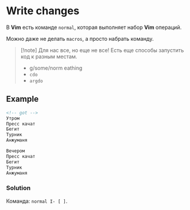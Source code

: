 # Write changes

В **Vim** есть команде `normal`, которая выполняет набор **Vim** операций.

Можно даже не делать `macros`, а просто набрать команду.

> [!note] Для нас все, но еще не все!
> Есть еще способы запустить код к разным местам.
>
> - g/some/norm eathing
> - `cdo`
> - `argdo`

## Example

```markdown
<!-- got -->
Утром
Пресс качат 
Бегит 
Турник 
Анжуманя

Вечером
Пресс качат 
Бегит 
Турник 
Анжуманя
```

### Solution

Команда: `normal I- [ ]`.
